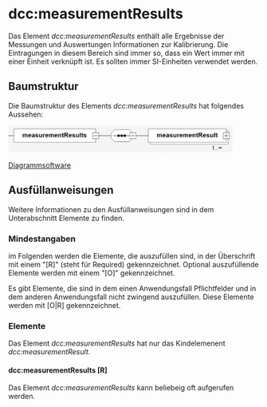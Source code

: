 # dcc:measurementResults

Das Element *dcc:measurementResults* enthält alle Ergebnisse der Messungen und Auswertungen 
Informationen zur Kalibrierung. Die Eintragungen in diesem Bereich sind immer so, dass 
ein Wert immer mit einer Einheit verknüpft ist. Es sollten immer SI-Einheiten verwendet 
werden. 

## Baumstruktur

Die Baumstruktur des Elements *dcc:measurementResults* hat folgendes Aussehen:

<img src="../../images/measurementResults.png" alt="measurementResults" width="450" />

[Diagrammsoftware](../XSD_diagramviewer.md)

## Ausfüllanweisungen

Weitere Informationen zu den Ausfüllanweisungen sind in dem Unterabschnitt Elemente
zu finden.

### Mindestangaben

im Folgenden werden die Elemente, die auszufüllen sind, in der Überschrift mit einem 
"[R]" (steht für Required) gekennzeichnet. Optional auszufüllende Elemente 
werden mit einem "[O]" gekennzeichnet. 

Es gibt Elemente, die sind in dem einen Anwendungsfall Pflichtfelder und in dem anderen 
Anwendungsfall nicht zwingend auszufüllen. Diese Elemente werden mit [O|R] gekennzeichnet.

### Elemente

Das Element *dcc:measurementResults* hat nur das Kindelemenent *dcc:measurementResult*.

#### dcc:measurementResults [R]
Das Element *dcc:measurementResults* kann beliebeig oft aufgerufen werden. 
